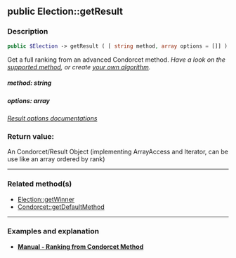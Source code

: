 ## public Election::getResult

### Description    

```php
public $Election -> getResult ( [ string method, array options = []] )
```

Get a full ranking from an advanced Condorcet method.
*Have a look on the [supported method](https://github.com/julien-boudry/Condorcet/wiki/I-%23-Installation-%26-Basic-Configuration-%23-2.-Condorcet-Methods), or create [your own algorithm](https://github.com/julien-boudry/Condorcet/wiki/III-%23-C.-Extending-Condorcet-%23-1.-Add-your-own-ranking-algorithm).*    


##### **method:** *string*   
    



##### **options:** *array*   
*[Result options documentations]()*    



### Return value:   

An Condorcet/Result Object (implementing ArrayAccess and Iterator, can be use like an array ordered by rank)


---------------------------------------

### Related method(s)      

* [Election::getWinner](../Election%20Class/public%20Election--getWinner.md)    
* [Condorcet::getDefaultMethod](../Condorcet%20Class/public%20Condorcet--getDefaultMethod.md)    

---------------------------------------

### Examples and explanation

* **[Manual - Ranking from Condorcet Method](https://github.com/julien-boudry/Condorcet/wiki/II-%23-C.-Result-%23-2.-Get-Ranking-from-Condorcet-advanced-Methods)**    
